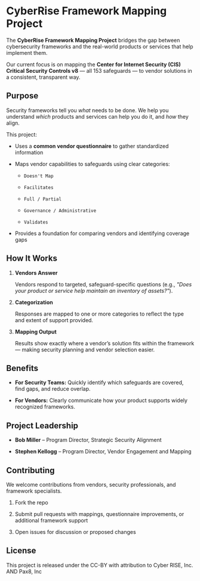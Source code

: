 # CyberRise Framework Mapping Project

 

The **CyberRise Framework Mapping Project** bridges the gap between cybersecurity frameworks and the real-world products or services that help implement them.

 

Our current focus is on mapping the **Center for Internet Security (CIS) Critical Security Controls v8** — all 153 safeguards — to vendor solutions in a consistent, transparent way.

 

## Purpose

 

Security frameworks tell you *what* needs to be done. We help you understand *which* products and services can help you do it, and *how* they align.

 

This project:

 

- Uses a **common vendor questionnaire** to gather standardized information

- Maps vendor capabilities to safeguards using clear categories:

  - `Doesn't Map`

  - `Facilitates`

  - `Full / Partial`

  - `Governance / Administrative`

  - `Validates`

- Provides a foundation for comparing vendors and identifying coverage gaps

 

## How It Works

 

1. **Vendors Answer** 

   Vendors respond to targeted, safeguard-specific questions (e.g., *"Does your product or service help maintain an inventory of assets?"*).

 

2. **Categorization** 

   Responses are mapped to one or more categories to reflect the type and extent of support provided.

 

3. **Mapping Output** 

   Results show exactly where a vendor’s solution fits within the framework — making security planning and vendor selection easier.

 

## Benefits

 

- **For Security Teams:** Quickly identify which safeguards are covered, find gaps, and reduce overlap.

- **For Vendors:** Clearly communicate how your product supports widely recognized frameworks.

 

## Project Leadership

 

- **Bob Miller** – Program Director, Strategic Security Alignment

- **Stephen Kellogg** – Program Director, Vendor Engagement and Mapping

 

## Contributing

 

We welcome contributions from vendors, security professionals, and framework specialists.

 

1. Fork the repo

2. Submit pull requests with mappings, questionnaire improvements, or additional framework support

3. Open issues for discussion or proposed changes

 

## License

 

This project is released under the CC-BY with attribution to Cyber RISE, Inc. AND Pax8, Inc
